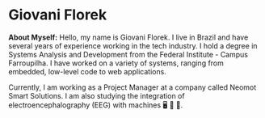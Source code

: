 <!DOCTYPE html>
<html lang="en">
<head>
    <meta charset="UTF-8">
    <meta name="viewport" content="width=device-width, initial-scale=1.0">
</head>
<body>
   <h1>Giovani Florek</h1>
<p><strong>About Myself:</strong> Hello, my name is Giovani Florek. I live in Brazil and have several years of experience working in the tech industry. I hold a degree in Systems Analysis and Development from the Federal Institute - Campus Farroupilha. I have worked on a variety of systems, ranging from embedded, low-level code to web applications.</p>
<p>Currently, I am working as a Project Manager at a company called Neomot Smart Solutions. I am also studying the integration of electroencephalography (EEG) with machines <span class="emoji">🖥️</span> <span class="emoji">🧠</span> <span class="emoji">🦾</span>.</p>

</body>
</html>
